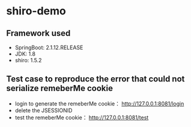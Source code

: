 # shiro-demo

## Framework used

* SpringBoot: 2.1.12.RELEASE
* JDK: 1.8
* shiro: 1.5.2


## Test case to reproduce the error that could not serialize remeberMe cookie

* login to generate the remeberMe cookie： http://127.0.0.1:8081/login
* delete the JSESSIONID
* test the remeberMe cookie： http://127.0.0.1:8081/test
